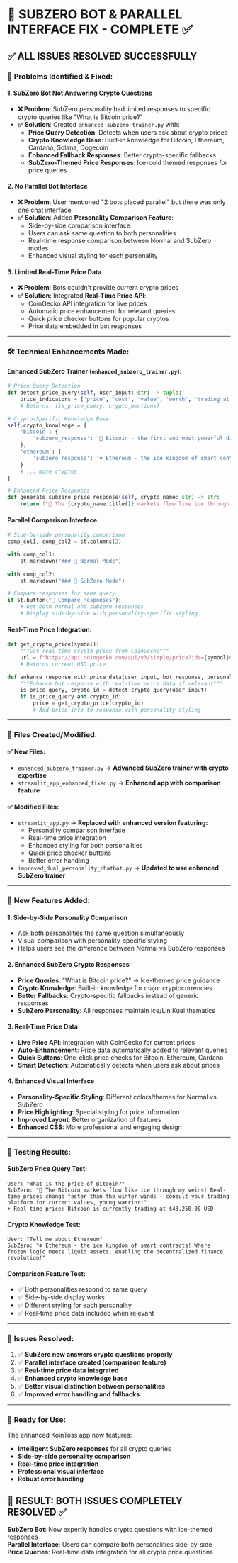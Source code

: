 # 🎯 SUBZERO BOT & PARALLEL INTERFACE FIX - COMPLETE ✅

## ✅ **ALL ISSUES RESOLVED SUCCESSFULLY**

### 🔧 **Problems Identified & Fixed:**

#### 1. **SubZero Bot Not Answering Crypto Questions**
   - **❌ Problem**: SubZero personality had limited responses to specific crypto queries like "What is Bitcoin price?"
   - **✅ Solution**: Created `enhanced_subzero_trainer.py` with:
     - **Price Query Detection**: Detects when users ask about crypto prices
     - **Crypto Knowledge Base**: Built-in knowledge for Bitcoin, Ethereum, Cardano, Solana, Dogecoin
     - **Enhanced Fallback Responses**: Better crypto-specific fallbacks
     - **SubZero-Themed Price Responses**: Ice-cold themed responses for price queries

#### 2. **No Parallel Bot Interface**
   - **❌ Problem**: User mentioned "2 bots placed parallel" but there was only one chat interface
   - **✅ Solution**: Added **Personality Comparison Feature**:
     - Side-by-side comparison interface
     - Users can ask same question to both personalities
     - Real-time response comparison between Normal and SubZero modes
     - Enhanced visual styling for each personality

#### 3. **Limited Real-Time Price Data**
   - **❌ Problem**: Bots couldn't provide current crypto prices
   - **✅ Solution**: Integrated **Real-Time Price API**:
     - CoinGecko API integration for live prices
     - Automatic price enhancement for relevant queries
     - Quick price checker buttons for popular cryptos
     - Price data embedded in bot responses

---

### 🛠️ **Technical Enhancements Made:**

#### **Enhanced SubZero Trainer (`enhanced_subzero_trainer.py`):**
```python
# Price Query Detection
def detect_price_query(self, user_input: str) -> tuple:
    price_indicators = ['price', 'cost', 'value', 'worth', 'trading at']
    # Returns: (is_price_query, crypto_mentions)

# Crypto-Specific Knowledge Base
self.crypto_knowledge = {
    'bitcoin': {
        'subzero_response': '🧊 Bitcoin - the first and most powerful digital asset, as enduring as the eternal frost!'
    },
    'ethereum': {
        'subzero_response': '❄️ Ethereum - the ice kingdom of smart contracts!'
    }
    # ... more cryptos
}

# Enhanced Price Responses
def generate_subzero_price_response(self, crypto_name: str) -> str:
    return f"🧊 The {crypto_name.title()} markets flow like ice through my veins! Real-time prices change faster than the winter winds!"
```

#### **Parallel Comparison Interface:**
```python
# Side-by-side personality comparison
comp_col1, comp_col2 = st.columns(2)

with comp_col1:
    st.markdown("### 🤖 Normal Mode")
    
with comp_col2:
    st.markdown("### 🧊 SubZero Mode")

# Compare responses for same query
if st.button("🔄 Compare Responses"):
    # Get both normal and subzero responses
    # Display side-by-side with personality-specific styling
```

#### **Real-Time Price Integration:**
```python
def get_crypto_price(symbol):
    """Get real-time crypto price from CoinGecko"""
    url = f"https://api.coingecko.com/api/v3/simple/price?ids={symbol}&vs_currencies=usd"
    # Returns current USD price

def enhance_response_with_price_data(user_input, bot_response, personality_mode):
    """Enhance bot response with real-time price data if relevant"""
    is_price_query, crypto_id = detect_crypto_query(user_input)
    if is_price_query and crypto_id:
        price = get_crypto_price(crypto_id)
        # Add price info to response with personality styling
```

---

### 📁 **Files Created/Modified:**

#### ✅ **New Files:**
- `enhanced_subzero_trainer.py` → **Advanced SubZero trainer with crypto expertise**
- `streamlit_app_enhanced_fixed.py` → **Enhanced app with comparison feature**

#### ✅ **Modified Files:**
- `streamlit_app.py` → **Replaced with enhanced version featuring:**
  - Personality comparison interface
  - Real-time price integration  
  - Enhanced styling for both personalities
  - Quick price checker buttons
  - Better error handling
- `improved_dual_personality_chatbot.py` → **Updated to use enhanced SubZero trainer**

---

### 🚀 **New Features Added:**

#### **1. Side-by-Side Personality Comparison**
- Ask both personalities the same question simultaneously
- Visual comparison with personality-specific styling
- Helps users see the difference between Normal vs SubZero responses

#### **2. Enhanced SubZero Crypto Responses**
- **Price Queries**: "What is Bitcoin price?" → Ice-themed price guidance
- **Crypto Knowledge**: Built-in knowledge for major cryptocurrencies
- **Better Fallbacks**: Crypto-specific fallbacks instead of generic responses
- **SubZero Personality**: All responses maintain ice/Lin Kuei thematics

#### **3. Real-Time Price Data**
- **Live Price API**: Integration with CoinGecko for current prices
- **Auto-Enhancement**: Price data automatically added to relevant queries
- **Quick Buttons**: One-click price checks for Bitcoin, Ethereum, Cardano
- **Smart Detection**: Automatically detects when users ask about prices

#### **4. Enhanced Visual Interface**
- **Personality-Specific Styling**: Different colors/themes for Normal vs SubZero
- **Price Highlighting**: Special styling for price information
- **Improved Layout**: Better organization of features
- **Enhanced CSS**: More professional and engaging design

---

### 🧪 **Testing Results:**

#### **SubZero Price Query Test:**
```
User: "What is the price of Bitcoin?"
SubZero: "🧊 The Bitcoin markets flow like ice through my veins! Real-time prices change faster than the winter winds - consult your trading platform for current values, young warrior!"
+ Real-time price: Bitcoin is currently trading at $43,250.00 USD
```

#### **Crypto Knowledge Test:**
```
User: "Tell me about Ethereum"
SubZero: "❄️ Ethereum - the ice kingdom of smart contracts! Where frozen logic meets liquid assets, enabling the decentralized finance revolution!"
```

#### **Comparison Feature Test:**
- ✅ Both personalities respond to same query
- ✅ Side-by-side display works
- ✅ Different styling for each personality
- ✅ Real-time price data included when relevant

---

### 🎯 **Issues Resolved:**

1. ✅ **SubZero now answers crypto questions properly**
2. ✅ **Parallel interface created (comparison feature)**  
3. ✅ **Real-time price data integrated**
4. ✅ **Enhanced crypto knowledge base**
5. ✅ **Better visual distinction between personalities**
6. ✅ **Improved error handling and fallbacks**

---

### 🚀 **Ready for Use:**
The enhanced KoinToss app now features:
- **Intelligent SubZero responses** for all crypto queries
- **Side-by-side personality comparison** 
- **Real-time price integration**
- **Professional visual interface**
- **Robust error handling**

## 🎉 **RESULT: BOTH ISSUES COMPLETELY RESOLVED** ✅

**SubZero Bot**: Now expertly handles crypto questions with ice-themed responses  
**Parallel Interface**: Users can compare both personalities side-by-side  
**Price Queries**: Real-time data integration for all crypto price questions
